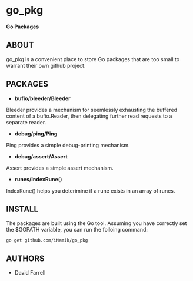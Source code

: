 go_pkg
=======

**Go Packages**


ABOUT
-----

go_pkg is a convenient place to store Go packages that are too small to warrant their own github project.


PACKAGES
--------

 * **bufio/bleeder/Bleeder**

 Bleeder provides a mechanism for seemlessly exhausting the buffered content of
 a bufio.Reader, then delegating further read requests to a separate reader.

 * **debug/ping/Ping**

 Ping provides a simple debug-printing mechanism.

 * **debug/assert/Assert**

 Assert provides a simple assert mechanism.

 * **runes/IndexRune()**

 IndexRune() helps you deterimine if a rune exists in an array of runes.


INSTALL
-------

The packages are built using the Go tool.  Assuming you have correctly set the
$GOPATH variable, you can run the folloing command:

	go get github.com/iNamik/go_pkg


AUTHORS
-------

 * David Farrell
